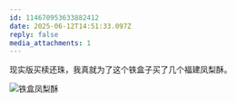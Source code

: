 ```yaml
---
id: 114670953633882412
date: 2025-06-12T14:51:33.097Z
reply: false
media_attachments: 1
---
```


现实版买椟还珠，我真就为了这个铁盒子买了几个福建凤梨酥。

![铁盒凤梨酥](https://files.e5n.cc/media_attachments/files/114/670/952/754/768/935/original/b47bb09eaa1abd3b.jpg)
